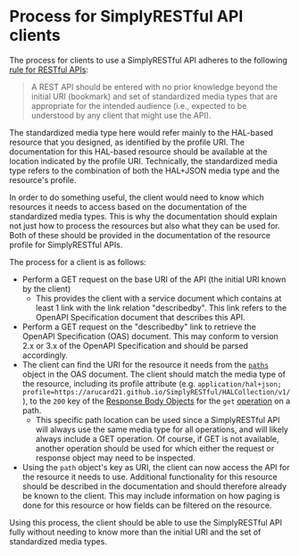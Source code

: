 # Process for SimplyRESTful API clients
The process for clients to use a SimplyRESTful API adheres to the following [rule for RESTful APIs](http://roy.gbiv.com/untangled/2008/rest-apis-must-be-hypertext-driven):

> A REST API should be entered with no prior knowledge beyond the initial URI (bookmark) and set of standardized media types that are appropriate for the intended audience (i.e., expected to be understood by any client that might use the API).

The standardized media type here would refer mainly to the HAL-based resource that you designed, as identified by the profile URI. The documentation for this HAL-based resource should be available at the location indicated by the profile URI. Technically, the standardized media type refers to the combination of both the HAL+JSON media type and the resource's profile.

In order to do something useful, the client would need to know which resources it needs to access based on the documentation of the standardized media types. This is why the documentation should explain not just how to process the resources but also what they can be used for. Both of these should be provided in the documentation of the resource profile for SimplyRESTful APIs.

The process for a client is as follows:
* Perform a GET request on the base URI of the API (the initial URI known by the client)
    * This provides the client with a service document which contains at least 1 link with the link relation "describedby". This link refers to the OpenAPI Specification document that describes this API.
* Perform a GET request on the "describedby" link to retrieve the OpenAPI Specification (OAS) document. This may conform to version 2.x or 3.x of the OpenAPI Specification and should be parsed accordingly.
* The client can find the URI for the resource it needs from the [`paths`](https://github.com/OAI/OpenAPI-Specification/blob/master/versions/3.0.1.md#pathsObject) object in the OAS document. The client should match the media type of the resource, including its profile attribute (e.g. `application/hal+json; profile=https://arucard21.github.io/SimplyRESTful/HALCollection/v1/`), to the `200` key of the [Response Body Objects](https://github.com/OAI/OpenAPI-Specification/blob/master/versions/3.0.1.md#responsesObject) for the `get` [operation](https://github.com/OAI/OpenAPI-Specification/blob/master/versions/3.0.1.md#operationObject) on a path.
    * This specific path location can be used since a SimplyRESTful API will always use the same media type for all operations, and will likely always include a GET operation. Of course, if GET is not available, another operation should be used for which either the request or response object may need to be inspected.
* Using the `path` object's key as URI, the client can now access the API for the resource it needs to use. Additional functionality for this resource should be described in the documentation and should therefore already be known to the client. This may include information on how paging is done for this resource or how fields can be filtered on the resource.

Using this process, the client should be able to use the SimplyRESTful API fully without needing to know more than the initial URI and the set of standardized media types.
